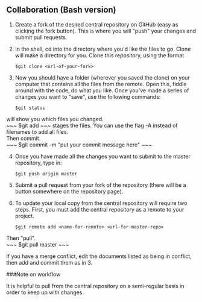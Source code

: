 Collaboration (Bash version)
---------------------------

1. Create a fork of the desired central repository on GitHub (easy as clicking 
the fork button).  This is where you will "push" your changes and submit pull
requests.  

2. In the shell, cd into the directory where you'd like the files 
to go.  Clone will make a directory for you.  Clone this repository, using the format 
	~~~
	$git clone <url-of-your-fork>
	~~~

3.  Now you should have a folder (wherever you saved the clone) on your computer 
that contains all the files from the remote.  Open this, fiddle around with the code, 
do what you like.  Once you've made a series of changes you want to "save", use the 
following commands:
	~~~
	$git status
	~~~
will show you which files you changed.  
	~~~
	$git add <files changed>
	~~~
stages the files.  You can use the flag -A instead of filenames to add all files.  
Then commit.  
	~~~
	$git commit -m "put your commit message here"
	~~~

4.  Once you have made all the changes you want to submit to the master repository, 
type in:
	~~~
	$git push origin master
	~~~ 

5. Submit a pull request from your fork of the repository (there will be a button 
somewhere on the repository page).  

6. To update your local copy from the central repository will require two steps.  First, you must 
add the central repository as a remote to your project.  
	~~~
	$git remote add <name-for-remote> <url-for-master-repo>
	~~~ 
Then "pull".  
	~~~
	$git pull <name-chosen-above> master
	~~~ 

If you have a merge conflict, edit the documents listed as being in conflict, then 
add and commit them as in 3.  

###Note on workflow

It is helpful to pull from the central repository 
on a semi-regular basis in order to keep up with 
changes.  